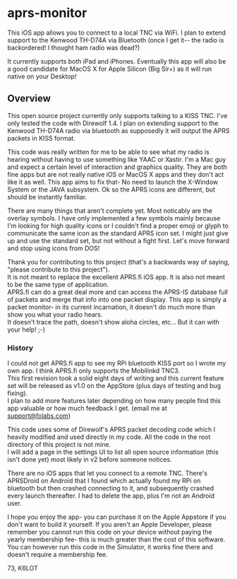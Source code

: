# aprs-monitor

This iOS app allows you to connect to a local TNC via WiFi.
I plan to extend support to the Kenwood TH-D74A via Bluetooth (once I get it--  the radio is backordered!   I thought ham radio was dead?)

It currently supports both iPad and iPhones. Eventually this app will also be a good candidate for MacOS X for Apple Silicon (Big Sir+) as it will run native on your Desktop!

## Overview

This open source project currently only supports talking to a KISS TNC.  I've only tested the code with Direwolf 1.4.  I plan on extending support to the Kenwood TH-D74A radio via bluetooth as supposedly it will output the APRS packets in KISS format.

This code was really written for me to be able to see what my radio is hearing without having to use something like YAAC or Xastir.  I'm a Mac guy and expect a certain level of interaction and graphics quality.  They are both fine apps but are not really native iOS or MacOS X apps and they don't act like it as well.  This app aims to fix that-  No need to launch the X-Window System or the JAVA subsystem.  Ok so the APRS icons are different, but should be instantly familiar.

There are many things that aren't complete yet.  Most noticably are the overlay symbols.  I have only implemented a few symbols mainly because I'm looking for high quality icons or I couldn't find a proper emoji or glyph to communicate the same icon as the standard APRS icon set.   I might just give up and use the standard set, but not without a fight first.  Let's move forward and stop using icons from DOS!  

Thank you for contributing to this project (that's a backwards way of saying, "please contribute to this project").  
It is not meant to replace the excellent APRS.fi iOS app.  It is also not meant to be the same type of application.  
APRS.fi can do a great deal more and can access the APRS-IS database full of packets and merge that info into one packet display. 
This app is simply a packet monitor-  in its current incarnation, it doesn't do much more than show you what your radio hears.  
It doesn't trace the path, doesn't show aloha circles, etc...  But it can with your help! ;-)


### History 

I could not get APRS.fi app to see my RPi bluetooth KISS port so I wrote my own app.  I think APRS.fi only supports the Mobilinkd TNC3.  
This first revision took a solid eight days of writing and this current feature set will be released as v1.0 on the AppStore (plus days of testing and bug fixing).  
I plan to add more features later depending on how many people find this app valuable or how much feedback I get.  (email me at support@folabs.com)

This code uses some of Direwolf's APRS packet decoding code which I heavily modified and used directly in my code.  All the code in the root directory of this project is not mine.  
I will add a page in the settings UI to list all open source information (this isn't done yet) most likely in v2 before someone notices.

There are no iOS apps that let you connect to a remote TNC.  There's APRSDroid on Android that I found which actually found my RPi on bluetooth but then crashed connecting to it, and subsequently crashed every launch thereafter.  I had to delete the app, plus I'm not an Android user.

I hope you enjoy the app-  you can purchase it on the Apple Appstore if you don't want to build it yourself.  If you aren't an Apple Developer, please remember you cannot run this code on your device without paying the yearly membership fee-  this is much greater than the cost of this software.  You can however run this code in the Simulator, it works fine there and doesn't require a membership fee.

73, K6LOT
